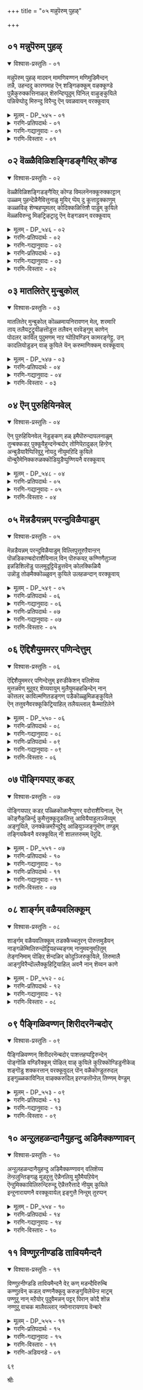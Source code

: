 +++
title = "०५ मन्नुपॆरुम् पुहऴ्"

+++


## ०१ मन्नुपॆरुम् पुहऴ्

<details open><summary>विश्वास-प्रस्तुतिः - ०१</summary>

मन्नुपॆरुम् पुहऴ् मादवन् मामणिवण्णन् मणिमुडिमैन्दन्  
तन्नै, उहन्ददु कारणमाह ऎन् शङ्गिऴक्कूम् वऴक्कूण्डे  
पुन्नैकुरुक्कत्तिनाऴल् शॆरुन्दिप्पूदुम् पिनिल् वाऴुङ्कुयिले  
पन्नियॆप्पोदु मिरुन्दु विरैन्दु ऎन् पवळवायन् वरक्कूवाय्
</details>

<details><summary>मूलम् - DP_५४५ - ०१</summary>

मन्नुपॆरुम् पुहऴ् मादवन् मामणिवण्णन् मणिमुडिमैन्दन्  
तन्नै, उहन्ददु कारणमाह ऎन् शङ्गिऴक्कूम् वऴक्कूण्डे  
पुन्नैकुरुक्कत्तिनाऴल् शॆरुन्दिप्पूदुम् पिनिल् वाऴुङ्कुयिले  
पन्नियॆप्पोदु मिरुन्दु विरैन्दु ऎन् पवळवायन् वरक्कूवाय्
</details>

<details><summary>गरणि-प्रतिपदार्थः - ०१</summary>

मन्नु=शाश्वतवागि, पॆरुम्=अमितवाद, पुहऴ्=कीर्तियुळ्ळ, मा=श्रीदेइय, दवन्=पतियाद, मा=असदृशवाद, मणिवण्णन्=इन्द्रनीलमणिय बण्णदवनाद, मणिमुडि=नवरत्न खचितकिरीटवुळ्ळवनाद, मैन्दन् तन्नै=बलशालियादवनन्नु, उहन्दु=आशॆपट्टुदर, कारणमाह=कारणवागि, ऎन्=नन्न, शङ्गु=कैबळॆगळु, इऴिक्कूम्=सडिलवागि, वऴक्कू=अलुगाडुत्ता सद्दुमाडुत्तवॆ, उण्डे=\(हीगागुवुदु\)ऎल्लियादरू उण्टे? पुन्नै=हॊन्नॆमर, कुरुहु=अन्दवाद हूबिडुव बळ्ळिगळु, अत्ति=अत्तिमर, नाऴल्=कॊङ्कुमर, शॆरुन्दि=शॆरुन्दि मर मुन्तादवुगळ, पॊदुम्बिनिल्=तोपिनल्लि, वाऴुम्=बाळुव \(जीविसुव\), कुयिले=कोगिलॆये, इरुन्दु=अल्लिये इद्दु, ऎन्=नन्न, पवळवायन्=हवळदन्तॆ चॆन्दुटियवनन्नु, विरैन्दु=बेग, वर=बरुवन्तॆ, ऎप्पोदुम्=यावागलू, पन्नि=गट्टियागि, कूवाय्=कूगुत्तिरु.
</details>

<details><summary>गरणि-गद्यानुवादः - ०१</summary>

शाश्वतवाद अमितकीर्तियुन्नुळ, श्रीदेविय पतियॆनिसिद, असदृशवाद इन्द्रनीलमणिय बण्णदवनाद, नवरत्नखचितवाद किरीटवन्नुळ्ळ बलशालियाद भगवन्तनन्नु आशॆपट्टद्दर कारणवागि ननन् कैबळॆगळु सडिलवागि अलुगाडुत्ता सद्दु माडुत्तवॆ. हीगागुवुदु ऎल्लियादरू उण्टे? हॊन्नॆमॊदलाद मरगळू हू बळ्ळिगळू, इरुव तोपिनल्लि वासिसुव कोगिलॆये, अल्लिये इद्दुकॊण्डु नन्न हवळदन्तॆ चॆन्दुटियवनन्नु बेगबरुवन्तॆ यावागलू गट्टियागि कूगुत्तिरु.\(१\)
</details>

<details><summary>गरणि-विस्तारः - ०१</summary>

भगवन्तने तनगॆ पतियागबेकॆम्ब उत्कटवाद आशॆयिन्द अवनन्नु परिशुद्धवाद प्रेमदिन्द प्रेमिसिद फलवाद विरहवेदनॆयन्नु गोदादेवि अतिसुन्दरवाद, मुग्धवाद रीतियल्लि हेळिकॊळ्ळुत्तिद्दाळॆ. ईवरॆगिन ऎल्ल तिरुमॊऴिगळिगू “नन्न प्रियतमनॊन्दिगॆ नन्नन्नु सेरिसु”ऎम्बुदु पल्लवि. अगलिरुव पतिपत्नियरन्नु 

५६

कूडिसुव कामदेवनन्नु मॊदलु प्रार्थिसिदळु. अनन्तर “कूडलु दैववे” ऎन्दु मॊरॆयिट्टळु. ई तिरुमॊऴियल्लि कोगिलॆयन्नु सम्बोधिसुत्तिद्दाळॆ.

फाल्गुन मासदल्लि बरुव “कामन हुण्णिवॆ” वसन्तागमनवन्नु सूचिसुत्तदॆ. वसन्त, मन्दमारुत, सुवासनॆय हूगळु, झेङ्करिसुव दुम्बिगळु, कोगिलॆ मुन्तादवु कामदेवन अनुयायिगळु. वसन्तनु कालिट्टकडॆ ऎल्लॆल्लियू हॊसरूप,, हॊस चटुवटिकॆ. चिगुरिरुव ऎलॆय मरॆयल्लि कुळितु कोगिलॆगळु इञ्चरदिन्द कूगुत्ता, चिक्कवरु दॊड्डवरु ऎन्नदॆ, ऎल्लर हृदयवन्नू प्रफुल्लगॊळिसुत्तदॆ.

प्रकृति भगवन्तन नॆलॆवीडु. गोदादेविय प्रेमसन्देशवन्नु मुट्टिसुवुदॆअक्कॆ प्रकृतिये तक्क सम्पर्कसाधन. अवळु इदन्नरितु तन्न ऎडरुतॊडरुगळन्नू, तन्न अन्तरङ्गद करॆयन्नू भगवन्तनिगॆ तलुपिसॆन्दु गोदादेवि कोगिलॆयन्नु करॆदु हेळुत्ताळॆ.

गोदादेवि हेळुत्ताळॆ- कोगिले, भगवन्तन गुणसौन्दर्यगळु निनगॆ गॊत्तिदॆये? भगवन्त अमित कीर्तिवन्त. शाश्वत. श्रियःपति. अत्याकर्षक. इन्द्रनीलमणिय बण्णदवनु. नवरत्न किरीटधारि. शक्तिवन्त. बलवन्त. गुणरूपपरिपूर्णनाद आ भगवन्तने नन्न कैहिडिदुबेकॆन्दु नानु उत्कटवागि आशॆपट्टिद्देनॆ. अदर फलवागि, नन्न कैबळॆगळु सडिलवागिवॆ\! अवु मुङ्गैयिन्द मॊळकैवरॆगू अलुगाडुत्ता सद्दु माडुत्तिवॆ\! भगवन्तनु नन्नन्नु वरिसुवुदक्कॆ बरबहुदाद समयदल्ले हीगागबहुदे? नन्न देहकृशवागि, कान्तिहीनवागि होदाग अवनु नन्नन्नु नोडि, निराकरिसिबिट्टरॆ हेगॆ? आग नन्न गतियेनु? अन्थ तॊन्दरॆगळु ऒदगुवुदक्कॆ मुञ्चितवागिये नीनु अवनन्नु गट्टियागि कूगि करॆ. नन्न प्रेमसन्देशवन्नु नानु अवनिगागि कादिरुवॆनॆम्बुदन्नु, अवनिगॆ तिळिसु. निन्न ध्वनि अवनिगॆ हितवागिरुवुदु. अवनिगॆ मुट्टुवुदु. नन्न चॆन्दुटिय दिव्यसुन्दरनु बेगबन्दु नन्न कैहिडियुवन्तॆ कूगि करॆ.
</details>

## ०२ वॆळ्ळैविळिशङ्गिडङ्गैयिऱ् कॊण्ड

<details open><summary>विश्वास-प्रस्तुतिः - ०२</summary>

वॆळ्ळैविळिशङ्गिडङ्गैयिऱ् कॊण्ड विमलनॆनक्कूरुक्काट्टान्  
उळ्ळम् पुहन्दॆन्नैनैवित्तुनाळु मुयिर् प्पॆय् दु कूत्ताट्टुक्काणुम्  
कळ्ळविऴ् शॆण्बहप्पूमलर् कोदिक्कळित्तिशै पाडुम् कुयिले  
मॆळ्ळविरुन्दु मिऴट्रिऴट्रादु ऎन् वेङ्गडवन् वरक्कूवाय्
</details>

<details><summary>मूलम् - DP_५४६ - ०२</summary>

वॆळ्ळैविळिशङ्गिडङ्गैयिऱ् कॊण्ड विमलनॆनक्कूरुक्काट्टान्  
उळ्ळम् पुहन्दॆन्नैनैवित्तुनाळु मुयिर् प्पॆय् दु कूत्ताट्टुक्काणुम्  
कळ्ळविऴ् शॆण्बहप्पूमलर् कोदिक्कळित्तिशै पाडुम् कुयिले  
मॆळ्ळविरुन्दु मिऴट्रिऴट्रादु ऎन् वेङ्गडवन् वरक्कूवाय्
</details>

<details><summary>गरणि-प्रतिपदार्थः - ०२</summary>

वॆळ्ळै=शुद्धबिळिय, विळि=अब्बरिसुव, शङ्गु=शङ्खवन्नु, इडम्=ऎडद, कैयिल्=कैयल्लि, कॊण्ड=हिडिदिरुव, विमलन्=विमलनु, ऎनक्कू=ननगॆ, उरु=तन्न रूपवन्नु, काट्टान्=तोरिसुवुदिल्ल, उळ्ळम्=नन्न अन्तरङ्गवन्नु, पुहुन्दु=प्रवेशिसि, ऎन्नै=नन्नन्नु, नैवित्तु=नलुगिसि, नाळुम्=दिनदिनवू, उयिर्=नन्न जीवनन्नु
</details>

<details><summary>गरणि-गद्यानुवादः - ०२</summary>

५७
</details>

<details><summary>गरणि-प्रतिपदार्थः - ०३</summary>

पॆय्दु=उरिसि, कूत्ताट्टु=नानु\(हिंसॆपट्टु\) कुणिदाडुवुदन्नु, काणुम्=नोडुतिरुत्तानॆ, कळ्=जेनन्नु, अविऴ्=सुरिसुव, शॆण् बहम्=चम्पक, पू=हूविन, मलर्=मकरन्दवन्नु, कोदि=चॆदरि \(अनुभविसि\), कळित्तु=मत्तिनिन्द, इशै=गानवन्नु, पाडुम्=हाडुत्तिरुव, कुयिले=कोगिलॆये, इरुन्दु=\(निन्न स्थळदल्लि\) इद्दुकॊण्डु, मॆळ्ळ= मृदुवागि, मिऴट्रि=मुद्दुमुद्दाद मातुगळन्नाडि, मिऴट्रादु=विलासचेष्टॆगळन्नु माडदॆ, ऎन्=नन्न, वेङ्गडवन्=वॆङ्कटपतियन्नु, वर=बरुवन्तॆ, कूवाय्=कूगुत्तिरु
</details>

<details><summary>गरणि-गद्यानुवादः - ०३</summary>

अब्बरिसुव शुद्धबिळिय शङ्खवन्नु ऎडद कैयल्लि हिडिदिरुव विमलनाद पुरुषोत्तमनु तन्न रूपवन्नु ननगॆ तोरिसनु. नन्न अन्तरङ्गवन्नु प्रवेशिसि, नन्नन्नु नलुगिसि, दिनदिनवू नन्न जीववन्नु उरिसि, नानु हिंसॆयिन्द कुणिदाडुवुदन्नु नोडुत्तिद्दानॆ. जेनन्नु सुरिसुव सम्पिगॆ हूविन मकरन्दवन्नु कॆदकि अनुभविसि, मत्तिनिन्द गानवन्नु हाडुत्तिरुव कोगिलॆये, निन्न स्थळदल्लिये इद्दुकॊण्डु, मृदुवागि मुद्दुमुद्दाद मातुगळन्नाडि, विलास चेष्टॆगळन्नु माददॆ, नन्न वॆङ्कटपतियन्नु बरुवन्तॆ कूगुत्तिरु.\(२\)
</details>

<details><summary>गरणि-विस्तारः - ०२</summary>

भगवन्तनु सकलाभरणभूषितनागि सर्वाङ्गसुन्दरनागि तन्नल्लिगॆ बन्दु तन्न कैहिडिदु तन्नन्नु करॆदॊय्यबेकॆन्दु गोदादेविय उत्कटेच्छॆ. मदुवॆयागुव हॆण्णुमक्कळन्नु गण्डु ऒप्पिमदुवॆमाडिकॊण्डु होगुवुदिल्लवे हागॆये साङ्गवागि मदुवॆय शास्त्रवन्नु मुगिसिकॊण्डु तन्नन्नू तन्न नॆच्चिन पतियाद भगवन्तनु करॆदॊय्यबेकॆम्बुदु अवळिगॆ आशॆ. अवळॆन्दुकॊण्ड हागॆ यावुदू नडॆयलिल्ल. अवळ कण्णॆदुरिगॆ भगवन्तनु प्रत्यक्षनागलिल्ल. अदक्कॆ बदलागि, अवळ मनदल्लि अवने तुम्बिकॊण्डिद्द. अवन चिन्तनॆयल्लिये अवळु कॊरगि मरुगि बसवळिदळु. कृपासिन्धुवाद भगवन्तनु अवळ विरहसङ्कटवन्नु नोडिकॊण्डु सुम्मनिरबहुदे? स्वच्छन्दवागि जीविसुत्ता आनन्ददिन्द हाडुत्ता इरुव कोगिलॆ अवळ मनस्सिगॆ बन्तु. अदन्नु कुरितु हेळुत्ताळॆ- कोगिलॆ, स्वेच्छॆय जीवन नडसुत्ता हाडुत्ता इरुव नीनु, निन्न मृदुमधुरवाद गानदिन्द भगवन्तनन्नु ऒलिसिकॊण्डु, नन्नल्लिगॆ अवनु बरुवन्तॆ कूगि कूगि हेळु.

५८
</details>

## ०३ मातलितेर् मुन्बुकोल्

<details open><summary>विश्वास-प्रस्तुतिः - ०३</summary>

मातलितेर् मुन्बुकोल् कॊळ्ळमायनिरावणन् मेल्, शरमारि  
ताय् तलैयट्रट्रुवीऴत्तॊडुत्त तलैवन् वरवॆङ्गुम् काणेन्  
पोदलर् काविल् पुदुमणम् नाऱ प्पॊऱिवण्डिन् कामरङ्गेट्टु, उन्  
कादलियोडुडन् वाऴ् कुयिले यॆन् करुमाणिक्कम् वरक्कूवाय्
</details>

<details><summary>मूलम् - DP_५४७ - ०३</summary>

मातलितेर् मुन्बुकोल् कॊळ्ळमायनिरावणन् मेल्, शरमारि  
ताय् तलैयट्रट्रुवीऴत्तॊडुत्त तलैवन् वरवॆङ्गुम् काणेन्  
पोदलर् काविल् पुदुमणम् नाऱ प्पॊऱिवण्डिन् कामरङ्गेट्टु, उन्  
कादलियोडुडन् वाऴ् कुयिले यॆन् करुमाणिक्कम् वरक्कूवाय्
</details>

<details><summary>गरणि-प्रतिपदार्थः - ०४</summary>

मातलि=मातलियु, तेर्=तेरिन\(रथद\), मुन्बु=मुम्भागदल्लि, कोल् कॊळ्ळ=\(छाटीयन्नु हिडिदु\) सारथ्यवन्नु माडलु, मायन्=मायावियाद, इरावणन् मेल्=रावणासुरन मेलॆ, शरमारि=बाणगळ मळॆयन्नु सुरिसि, ताय् तलै=\(अवन\)प्रधानवाद तलॆगळन्नु, अट्रु अट्रु=कत्तरिसि कत्तरिसि\(इल्लदन्तॆ\), वीऴ=बीळुवन्तॆ, तॊडुत्त=प्रयोगिसिद, तलैवन्=स्वामिय, वर=बरवन्नु, ऎङ्गुम्=ऎल्लियू, काणेन्=काणॆनल्ला\!, पोदु=हॊत्तुहॊत्तिगॆ सरियागि, अलर्=अरळुव हूगळ, काविल्=तोपिनल्लि, पुदु=हॊसदाद, मणम्=सुगन्धवु, नाऱ=हरडिरलु, पॊऱि=सुन्दरवाद, वण्डिन्=बण्डुगळ\(दुम्बिगळ\), कामरम्=झेङ्कारवन्नु, केट्टु=केळुत्ता, उन्=निन्न, कादलियोडु=प्रियळॊडनॆ, उडन्=कूडि, वाऴ्=जीविसुव, कुयिले=कोगिलॆये, ऎन्=नन्न, करुमाणिक्कम्=माणिक्यदन्थ देहदवनन्नु, वर=बरुवन्तॆ, कूवाय्=कूगुत्तिरु\(कूगुवॆया?\)
</details>

<details><summary>गरणि-गद्यानुवादः - ०४</summary>

मातलियु सारथ्यवन्नु नडसुत्तिरलु, मायावियाद रावणन मेलॆ बाणगळ मळॆयन्नु सुरिसि अवन प्रधानवाद तलॆगळन्नु कत्तरिसिकत्तरिसि बीळुवन्तॆ बाणप्रयोग माडिद स्वामियन्नु ऎल्लियू काणॆनल्ला\! कालकालक्कॆ अरळुव हूगळ तोपिनल्लि सुवासनॆयु हॊसदागि हरडुत्तिरलु, सुन्दरवाद बण्डु\(दुम्बि\)गळ झेङ्कारवन्नु केळुत्ता, निन्न प्रियळॊडनॆ कूडि जीविसुव कोगिलॆये, नन्न माणिक्यदन्थ देहकान्तियवनन्नु \(नन्न बळिगॆ\) बरुवन्तॆ कूगुवॆया?\(३\)
</details>

<details><summary>गरणि-विस्तारः - ०३</summary>

ई पाशुरदल्लि भगवन्तन रामावतारद अद्भुत साहसवन्नु गोदादेवि स्मरिसिकॊळ्ळुत्ताळॆ. रामनू रावणनू युद्धभूमियल्लि ऎदुरुबदरागि निन्तिद्दारॆ. युद्धक्कॆ तॊडगिद्दारॆ. अवरिब्बर नडुवॆ असमानतॆ कण्डुबरुवुदरिन्द देवेन्द्रनु तन्न रथवन्नू सारथियाद मातलियन्नू रामनिगागि कळुहिसिकॊडुत्तानॆ. रथारूढनागि श्रीरामनु तन्न कोदण्डदिन्द रावणन मेलॆ बाणगळ मळॆयन्ने सुरिसुत्तानॆ. इदर फलवगि रावणन तलॆगळु ऒन्दागुतलॊन्दरन्तॆ उरुळि बीळुत्तवॆ. रावण मायावि. तन्न ऒन्दु तलॆ कत्तरिसि नॆलक्कॆ उरुळितॆन्दरॆ, अदर जागदल्लि मत्तॊंउद् तलॆ हुट्टिकॊळ्ळुत्तदॆ. श्रीरामनु धृतिगॆडदन्तॆ युद्धमाडुत्ता अवन \(रावणन\)प्रधानवाद तलॆगळन्नॆल्ला- ऎन्दरॆ अवन हुट्टिनॊन्दिगॆ बन्द हत्तु तलॆगळन्नू-कडिदु हाकि, तन्न अप्रतिम साहसवन्नु तोर्पडिसुत्तानॆ. ई विषय गोदादेविगॆ अच्चुमॆच्चु.

समर्थनाद स्वामि बन्दु, तन्नन्नु वरिसि, तन्न कैहिडियलिल्लवल्ला ऎन्दु गोदादेविय कॊरगु. अवळु विरहि. अवळॊडनॆ अवळ प्रियनिल्ल. अवळु

५९

सॊबगिनिन्द मॆरॆयुव प्रकृतिय नडुवॆये अवळु इद्दरू सह यावुदू अवळ मनस्सिगॆ हितविल्ल. आदरॆ, कालकालक्कॆ अरळि नसुगम्पन्नु चॆल्लुव हूगळिन्द तुम्बिरुव तोपिनल्लि, दुम्बिगळ मृदुमधुर निस्वनद नडुवॆ, तन्न प्रेयसियॊडनॆ बॆरॆतु मैमरॆतु सुखजीवन नडसुव कोगिलॆयन्नु कण्डु अवळ कॊरगु हॆच्चुत्तदॆ. आ कोगिलॆयन्ने कूगि हेळुत्ताळॆ- दिव्यदेहकान्तियुळ्ळ तन्न स्वामियन्नु तन्न बळिगॆ बेग बरुवन्तॆ कूगि करॆयुवॆया ऎन्दु.
</details>

## ०४ ऎन् पुरुहियिनवेल्

<details open><summary>विश्वास-प्रस्तुतिः - ०४</summary>

ऎन् पुरुहियिनवेल् नॆडुङ्कण् हळ् इमैपॊरुन्दापलनाळुम्  
तुन्बक्कडऱ् पुक्कूवैहुन्दनॆन्बदोर् तोणिपॆऱादुऴल् हिन्ऱेन्  
अन्बुडैयारैप्पिरिवुऱु नोयदु नीयुमऱिदि कुयिले  
वॊन्बुरैमेनिक्करुळक्कॊडियुडैप्पुण्णियनै वरक्कूवाय्
</details>

<details><summary>मूलम् - DP_५४८ - ०४</summary>

ऎन् पुरुहियिनवेल् नॆडुङ्कण् हळ् इमैपॊरुन्दापलनाळुम्  
तुन्बक्कडऱ् पुक्कूवैहुन्दनॆन्बदोर् तोणिपॆऱादुऴल् हिन्ऱेन्  
अन्बुडैयारैप्पिरिवुऱु नोयदु नीयुमऱिदि कुयिले  
वॊन्बुरैमेनिक्करुळक्कॊडियुडैप्पुण्णियनै वरक्कूवाय्
</details>

<details><summary>गरणि-प्रतिपदार्थः - ०५</summary>

ऎन्बु=ऎलुबुगळु, उरुहि=करगि, इनम्=उत्तमवाद, वेल्=वेलायुधदन्तॆ, नॆडु=विशालवाद, कण् हळ्=कण्णुगळु, इमै=मुच्चि तॆरॆयुवुदक्कॆ, पॊरुन्दा=हॊन्दिकॊळ्ळुवुदिल्ल, पल=अनेक, नाळुम्=दिनगळिन्द, तुन्बम्=दुःखवॆम्ब, कडल्=कडलन्नु, पुक्कु=प्रवेशिसि, वैहुन्दन्=वैकुण्ठवन्नु, ऎन्बदु=ऎम्ब, ओर्=ऒन्दु, तोणि=दोणियन्नु, पॆऱादु=पडॆयदॆ, उऴल् हिन्ऱेन्=तॊळलाडुत्तिद्देनॆ, अन्बु=प्रीति, उडैयारै=उळ्ळवरन्नु, पिरिवु=अगलुविकॆय, उऱु=बहळ हॆच्चिन, नोय्=यातनॆ, अदु=अदु, नीयुम्=नीनू सह, अऱिदि=तिळिदुको, कुयिले=कोगिलॆये, पॊन्=चिनक्कॆ, पुरै=समनाद, मेनि=देहकान्तिय, करुळन्=गरुडन, कॊडि=ध्वजवन्नु, उडै=उळ्ळ, पुण्णियनै=धर्मस्वरूपनन्नु, वर=\(नन्न बळिगॆ\) बरुवन्तॆ, कूवाय्=कूगुवॆया?
</details>

<details><summary>गरणि-गद्यानुवादः - ०५</summary>

नन्न ऎलुबुगळॆल्ल करगिहोगिवॆ. सुन्दरवाद विशालवागि हॊळॆयुव नन्न कण्णुगळन्नु मुच्चि तॆरॆयुवुदक्कॆ आगुवुदिल्ल. बहळ दिनगळिन्दलू दुःखवॆम्ब महासागरवन्नु प्रवेशिसि “वैकुण्ठ” ऎम्ब ऒन्दु दोणियन्नु पडॆयलारदॆ तॊळलुत्तिद्देनॆ. प्रीतियुळ्ळवरिन्द अगलिकॆय बहळ हॆच्चिन यातनॆ अदु. कोगिलॆये नीनू सह अदन्नु अरितु को. चिन्नक्कॆ
</details>

<details><summary>गरणि-विस्तारः - ०४</summary>

६०

समनाद देहकान्तियुळ्ळ गरुडन ध्वजवन्नुळ्ळ धर्मस्वरूपवन्नु नन्न बळिगॆ बरुवन्तॆ कूगुवॆया?\(४\)

शुद्धवाद प्रेमिगळ अगलिकॆय परिणामवेनॆम्बुदन्नु इल्लि सहजवाद मत्तु सरळवाद मातुगळिन्द इल्लि विवरिसलागिदॆ. “ऎलुबुगळु करगुवुदु”ऎन्दरॆ, देह बडवागुवुदु. मनोव्यथॆयिन्द देहशक्ति कुम्दुत्तदॆ. कण्णुगळल्लि हॊळपू, रॆप्पॆगळु आडुवुदू, कण्णालिगळु चलिसुवू कण्णिगॆ अन्दवन्नू अर्थवन्नू तरुत्तवॆ. अवुगळिल्लदॆ होदरॆ कान्तिहीनवाद निश्शक्तवाद कण्णुगळन्नु सूचिसुत्तदॆ.

महासागरवन्नु दाटबेकादरॆ साधनविरलेबेकु. अदिल्लदॆ होदरॆ कॊनॆ मॊदलिल्लद तॊळलाटवे फल. गोदादेविगॆ भगवन्तनिन्द दूरवागिरुवुदु ऎम्बुदु महादुःखसागर. अदन्नु अवळु दाटलेबेकु. अदक्कॆ अवळु कोरिद्दु “वैकुण्ठ” ऎम्ब दोणियन्नु श्रीवैकुण्ठनाथने अवळ आ दोणि. अवळ बयकॆ ईडेरदॆ होदद्दरिन्द अवळु कडुनॊन्दु तन्न विरहयातनॆयन्नु स्वच्छन्द जीवियाद कोगिलॆगॆ हेळिकॊण्डळू- कोगिले, विरह यातनॆय अनुभव निनगॆ आगिदॆये? इल्लवादरॆ, नन्न अनुभवदिन्द कलितुको. नन्न स्वामि चिन्नदन्थ देहकान्तियुळ्ळवनु. अवनु गरुडध्वजनु. धर्मवे रूपवॆत्तवनु. अवनन्नु नन्न बळिगॆ बेगबरुवन्तॆ कूगि करॆयुवॆया?
</details>

## ०५ मॆन्नडैयन्नम् परन्दुविळैयाडुम्

<details open><summary>विश्वास-प्रस्तुतिः - ०५</summary>

मॆन्नडैयन्नम् परन्दुविळैयाडुम् विल्लिपुत्तूरुऱैवान्ऱन्  
पॊन्नडिकाण्बदोराशैयिनाल् विन् पॊरुकयऱ् कण्णिणैतुञ्जा  
इन्नडिशिलॊडु पालमुदूट्टियॆडुत्तवॆन् कोलक्किळियै  
उन्नॊडु तोऴमैक्कॊळ्ळुवन् कुयिले उलहळन्दान् वरक्कूवाय्
</details>

<details><summary>मूलम् - DP_५४९ - ०५</summary>

मॆन्नडैयन्नम् परन्दुविळैयाडुम् विल्लिपुत्तूरुऱैवान्ऱन्  
पॊन्नडिकाण्बदोराशैयिनाल् विन् पॊरुकयऱ् कण्णिणैतुञ्जा  
इन्नडिशिलॊडु पालमुदूट्टियॆडुत्तवॆन् कोलक्किळियै  
उन्नॊडु तोऴमैक्कॊळ्ळुवन् कुयिले उलहळन्दान् वरक्कूवाय्
</details>

<details><summary>गरणि-प्रतिपदार्थः - ०६</summary>

मॆल्=मन्दगतिय, नडै=नडगॆयुळ्ळ, अन्नम्=हंसगळु, परन्दु=हरडि, विळैयाडुम्=आटवाडुव, विल्लिपुत्तूर्=श्रीविल्लिपुत्तूरिनल्लि, उऱैवान् तन्=नॆलसिरुववन, पॊन्=चिन्नद, अडि=पादगळन्नु, काण्बदु=नोडुवुदु, ऎम्ब, ओर्=ऒन्दु, आशैयिनाल्=आशॆयिन्द, ऎन्=नन्न, पॊरु=जगळवाडुव, कयल्=मीनिनन्थ, कण्=कण्णुगळ, इणै=जोडियु, तुञ्जा=निद्रिसुवुदिल्ल \(मुच्चिकॊळ्ळुवुदिल्ल\) इन्=इनिदाद, अडिशिलोडु=हुग्गियॊडनॆ, पाल्=हालिन, अमुदु=अमॄतवन्नु, ऊट्टि=उणिसि, ऎडुत्त=ऎत्ति आडिसिद, ऎन्=नन्न, कोलम्=सुन्दरवाद
</details>

<details><summary>गरणि-गद्यानुवादः - ०६</summary>

६१
</details>

<details><summary>गरणि-प्रतिपदार्थः - ०७</summary>

किळियै=गिणियन्नु, कुयिले=कोगिलॆये, उन्नॊडु=निन्नॊन्दिगॆ, तोऴमै=गॆळॆतनवन्नु, कॊळ्ळुवन्=उण्टुमाडुत्तेनॆ, उलहु=लोकगळन्नु, अळन्दान्=अळॆदवनन्नु, वर=बरुवन्तॆ, कूवाय्=कूगुवॆया?
</details>

<details><summary>गरणि-गद्यानुवादः - ०७</summary>

मन्दनडॆयन्नुळ्ळ हंसगळु हरडिकॊण्डु आटवाडुव श्रीविल्लिपुत्तूरिनल्लि नॆलसिरुववन चिन्नदपादगळन्नु नोडबेकॆम्ब हिरियाशॆयिन्द नन्न ऎरडु कण्णुगळु परस्पर जगळवाडुव मीनुगळ हागॆ मुच्चि निद्रिसुवुदिल्ल. सिहियाद पायसवन्नू हालन्नू उणिसि ऎत्ति आडिसिद नन्न सुन्दरवाद गिळियन्नु, कोगिलॆये, निन्नॊन्दिगॆ गॆळॆतनवन्नु उण्टुमाडिकॊडुत्तेनॆ. लोकगळन्नु अळॆदवनन्नु नन्न बळिगॆ बरुवन्तॆ कूगुवॆया?\(५\)
</details>

<details><summary>गरणि-विस्तारः - ०५</summary>

सन्तोषवन्नु उक्कि हरिसुव श्रीविल्लिपुत्तूरिनल्लि भगवन्तनु वटपत्रशायियागि नॆलसिद्दानॆ. स्वामिय नित्यकैङ्कर्य माडुत्ता, तुलसिय मत्तु हूविन हारगळन्नु स्वामिगॆ दिनदिनवू समर्पिसुत्ता जीवन सागिसुत्तिद्दवरु श्रीविष्णुचित्तरु. अवर मुद्दिन साकुमगळागि, गोदादेवि, भगवन्तनिगॆ अर्पिसबेकाद मालॆयन्नु तानु मॊदलु मुडिदु, “शूडिकॊडुत्त नाच्चियार्”ऎन्निसिकॊण्डळल्लवे? भगवन्तनिगॆ तानु अनुरूपळाद वधुवॆन्दू तन्नन्नु अवनु वरिसि मदुवॆयागलु बरुत्तानॆन्दू महदाशॆयिन्द अवळु तवकपडुत्तिद्दळु. अदर परिणामवागि, अवळ कण्णिगॆ निद्दॆ हत्तुत्तिरलिल्ल. ऒन्दुकण्णु मुच्चलु यत्निसिदरॆ, इन्नॊन्दु कण्णु अदक्कॆ अवकाशकॊडुत्तिरलिल्ल. हीगॆ, ऎरडु कण्णुगळू “जगळवाडुव ऎरडु मीनुगळ हागॆ”इवॆ ऎन्नुत्ताळॆ. अवळ बळिगॆ लोकगळन्नु अळॆद त्रिविक्रमनु बेग बरबेकु. अवनन्नु इनिदागि कूघि करॆयुवुदु कोगिलॆय कॆलस. कोगिलॆ हागॆ माडिद्दक्कॆ प्रत्युपकारवागि, तन्न मुद्दिन गिणियन्नु जॊतॆमाडिकॊडुत्तेनॆ”ऎन्नुत्ताळॆ, गोदादेवि.
</details>

## ०६ ऎद्दिशैयुममरर् पणिन्देत्तुम्

<details open><summary>विश्वास-प्रस्तुतिः - ०६</summary>

ऎद्दिशैयुममरर् पणिन्देत्तुम् इरुडीकेशन् वलिशॆय्य  
मुत्तन्नवॆण् मुऱुवऱ् शॆय्यवायुम् मुलैयुमऴहऴिन्देन् नान्  
कॊत्तलर् काविल्मणितडङ्गण् पडैकॊळ्ळुमिळङ्कुयिले  
ऎन् तत्तुवनैवरक्कूकिट्रियाहिल् तलैयल्लाल् कैम्माऱिलेने
</details>

<details><summary>मूलम् - DP_५५० - ०६</summary>

ऎद्दिशैयुममरर् पणिन्देत्तुम् इरुडीकेशन् वलिशॆय्य  
मुत्तन्नवॆण् मुऱुवऱ् शॆय्यवायुम् मुलैयुमऴहऴिन्देन् नान्  
कॊत्तलर् काविल्मणितडङ्गण् पडैकॊळ्ळुमिळङ्कुयिले  
ऎन् तत्तुवनैवरक्कूकिट्रियाहिल् तलैयल्लाल् कैम्माऱिलेने
</details>

<details><summary>गरणि-प्रतिपदार्थः - ०८</summary>

ऎद्दिशैयुम्=ऎल्ला दिक्कुगळिन्दलू, अमरर्=अमररु, पणिन्दु=साष्टाङ्गवॆरगि, एत्तुम्=स्तुतिसुव, इरुडीकेशन्= हृषीकेशनु, वलि=समार्थ्यद कार्यवन्नु, शॆय्य=माडलु, नान्=नानु, मुत्तु अन्न=मुत्तिनन्थ, वॆण् मुऱुवल्=बिळिय\(हॊळॆयुव\) मन्दहासवन्नु, शॆय्य=कॆम्पाद, वायुम्=तुटियन्नू, मुलैयुम्=मॊलॆगळन्नू
</details>

<details><summary>गरणि-गद्यानुवादः - ०८</summary>

६२
</details>

<details><summary>गरणि-प्रतिपदार्थः - ०९</summary>

अऴहु अऴिन्देन्=अवुगळ अन्दवन्नू कळॆदुकॊण्डिद्देनॆ, कॊत्तु=गॊञ्चलु गॊञ्चलागि, अलर्=हूगळिरुव, काविल्=तोपिनल्लि, मणि=सुन्दरवाद, तडम्=स्थळदल्लि, कण् पडैकॊळ्ळुम्=निद्दॆमाडुव, इळम् कुयिले=ऎळॆय कोगिलॆये, ऎन्=नन्न, तत्तुवनै=सत्यस्वरूपनाद परमात्मनन्नु, वर=बरुवन्तॆ, कूहिट्रि=कूगिदॆ, आहिल्=आदरॆ, तलै=तलॆयन्नु, अल्लाल्=अल्लदॆ, कैम्माऱु=कैगळन्नु बदलायिसुवुदु, इल्लेने=इल्लदवळागुत्तेनॆ.
</details>

<details><summary>गरणि-गद्यानुवादः - ०९</summary>

याव दिक्किनल्लि नोडिदरू अमररु साष्टाङ्गवॆरगि स्तुतिसुव हृषीकॆशनु साहसवन्नु माडलु, नानु मुत्तिनन्तॆ हॊळॆयुव मन्दहासद चॆन्दुटियन्नु मॊलॆगळ अन्दवन्नु \(तोरिसलारदॆ\) कळॆदुकॊण्डिद्देनॆ. गॊञ्चलु हूगळिरुव तोपिनल्लि सुन्दरवाद स्थळदल्लि सुखनिद्दॆ माडुव ऎळॆय कोगिलॆये, नन्न सत्यस्वरूपनन्नु बरुवन्तॆ कूगिदॆयादरॆ, नन्न तलॆयन्नल्लदॆ कैगळन्नु बदलायिसुवुदिल्ल.
</details>

<details><summary>गरणि-विस्तारः - ०६</summary>

गोदादेवि हेळुत्ताळॆ- ऎळॆय कोगिलॆ, भगवन्तनु बरदॆ इरुवुदरिन्द नन्न देह कळॆगुन्दिदॆ. नन्न प्रेमसूचकवाद मन्दहासवन्नू, चॆन्दुटिगळन्नू तोरिसि सन्तोषपडिसदष्टु विकारवागिद्देनॆ. भगवन्तनन्नु नाने स्वतः आकर्षिसुव शक्तियन्नु कळॆदुकॊण्डिद्देनॆ. नीनेनादरू आ सत्यस्वरूपियन्नु नन्न बळिगॆ बरुवन्तॆ कूगि करॆयुवुदादरॆ, नानु निनगॆ चिरऋणियागिरुत्तेनॆ. दयविट्टु ई कॆलस माडुवॆया?

“तलैयल्लाल् कैम्माऱिलेने”-निनगॆ नानु कैमुगिदु बेडुत्तिद्देनॆ. अवुगळनु बदलायिसुवुदिल्ल. तलॆयन्नु मात्र अदर स्थळदिन्द चलिसुत्तेनॆ. निनगॆ नन्न तलॆयन्नु तग्गिसि नमस्करिसुत्तेनॆ. चिरकाल\(नानु बदुकिरुवष्टु काल\)निनगॆ तलॆबग्गिसि कैमुगिदु नन्न कॄतज्ञतॆयन्नु व्यक्तपडिसुत्तेनॆ. इष्टे नानु निन्न उपकारक्कॆ नानु नीडुव प्रत्युपकार.
</details>

## ०७ पॊङ्गियपाऱ् कडऱ्

<details open><summary>विश्वास-प्रस्तुतिः - ०७</summary>

पॊङ्गियपाऱ् कडऱ् पळ्ळिकॊळानैप्पुणर् वदोराशैयिनाल्, ऎन्  
कॊङ्गैकुळिर्न्दु कुमैत्तुक्कूदुकलित्तु आवियैयाहुलञ्जॆय्युम्  
अङ्गुयिले, उनक्कॆन्नमऱैन्दुऱैवु आऴियुञ्जङ्गुमॊण् तण्डुम्  
तङ्गियकैवनै वरक्कूविल् नी शालत्तरुमम् पॆऱुदि.
</details>

<details><summary>मूलम् - DP_५५१ - ०७</summary>

पॊङ्गियपाऱ् कडऱ् पळ्ळिकॊळानैप्पुणर् वदोराशैयिनाल्, ऎन्  
कॊङ्गैकुळिर्न्दु कुमैत्तुक्कूदुकलित्तु आवियैयाहुलञ्जॆय्युम्  
अङ्गुयिले, उनक्कॆन्नमऱैन्दुऱैवु आऴियुञ्जङ्गुमॊण् तण्डुम्  
तङ्गियकैवनै वरक्कूविल् नी शालत्तरुमम् पॆऱुदि.
</details>

<details><summary>गरणि-प्रतिपदार्थः - १०</summary>

पॊङ्गिय=\(अलॆगळिन्द\) उक्किद, पाल् कडल्=हाल्गडिनल्लि, पळ्ळिकॊळ्वानै=पवडिसुववन्नु, पुणर् वदु=बॆरॆयुवुदॆम्ब
</details>

<details><summary>गरणि-गद्यानुवादः - १०</summary>

६३
</details>

<details><summary>गरणि-प्रतिपदार्थः - ११</summary>

ओर्=ऒन्दु, आशैयिनाल्=आशॆयिन्द, ऎन्=नन्न, कॊङ्गै=मॊलॆगळु, किळर्न्दु=उब्बिकॊण्डु, कुतुक्कलित्तु=कुतूहलदिन्द, आवियै=नन्न जीववन्नु, कुमैत्तु=हिंसिसि, आकुलम्=दुःखवन्नु, शॆय्युम्=उण्टुमाडुत्तदॆ, अम्=अन्दवाद, कुयिले=कोगिलॆये, मऱैन्दु=कण्मरॆयागि, उऱैवु=वासिसुवुदु, उनक्कू=निनगॆ, ऎन्न=एनु उपयोग? ऒण्=अद्वितीयवाद, आऴियुम्=चक्रायुधवन्नु, शङ्गुम्=शङ्खवन्नू, तण्डुम्=गदॆयन्नू, तङ्गिय=भद्रवागि हिडिदिरुव, कैयवनै=कैगळवनन्नु, वर=बरुवन्तॆ, नी=नीनु, कूइल्=कूगुवुदादरॆ, शाल=तुम्ब, दरुमम्=धर्मवन्नु, पॆरुदि=पडॆयुत्तीयॆ.
</details>

<details><summary>गरणि-गद्यानुवादः - ११</summary>

अलॆगळिम्द उक्किद हाल्गडिनल्लि पवडिसुववनन्नु बॆरॆयुवुदॆम्ब ऒन्दु आशॆयिन्द नन्न मॊलॆगळु उब्बि, कुतूहलदिन्द नन्न जीववन्नु हिंसिसि, दुःखवन्नुण्टुमाडुत्तदॆ. अन्दवाद कोगिलॆये, ननगॆ कण्मरॆयागि वासिसुवुदु निनगॆ एनु उपयोग? अद्वितीयवाद चक्रायुधवन्नू, शङ्खवन्नू, गदॆयन्नू दृढवागि हिडिदिरुव कैगळवनन्नु बरुवन्तॆ नीनु कूगुवुदादरॆ, तुम्ब धर्म\(पुण्य\)वन्नु पडॆयुत्तीयॆ.\(७\)
</details>

<details><summary>गरणि-विस्तारः - ०७</summary>

हाल्गडलन्नु अतिप्रशान्तवादद्दु ऎन्दु विवरिसुवुदु सामान्य. आदरॆ, इल्लिन हाल्गडलु अलॆगळिन्द हॊय्दाडुत्तिदॆ. बहुशः हॊय्दाट तुम्बिरुव गोदादेविय अन्तरङ्गवे ई हाल्गडलिरबहुदे? अथवा, विशिष्टरीतियल्लि अदु अलॆगळिन्द कदडि होगिदॆयो?

हाल्गडिनल्लि पवडिसुववनु ब्रह्माण्डवन्नु नुङ्गिबिट्टु, निश्चिन्तनागि योगनिद्दॆयल्लिरुववनु. अवनॊडनॆ सेरिकॊळ्ळबेकॆम्ब गोदादेविय हिरियाशॆय फलवॆल्ला हिंसॆ, दुःखगळे ऎन्दु हेळिकॊळ्ळुत्ताळॆ.

दट्टवाद हसुरॆलॆगळ मरॆयल्लि अवितुकॊण्डु सामान्यवागि तन्न गानवन्नु हाडुवुदु कोगिलॆ. गोदादेविगॆ इदु विचित्रवॆनिसिरबेकु. अवळिन्द कण्मरॆयागि कोगिलॆ एतक्कॆ वासमाडबेकु? अदरिन्द अदक्कॆ बरुव फलवेनु? अदक्कॆ बदलागि, शङ्ख, चक्र,गदाधारियाद पुरुषोत्तमनन्नु अवळ बळिगॆ बरुवन्तॆ कूगिकरॆदरॆ, विरहदिन्द तॊळलुत्तिरुव अवळिगॆ उपकार माडि पुण्यकट्टिकॊळ्ळबहुदल्ल\!

६४
</details>

## ०८ शार्ङ्गम् वळैयवलिक्कूम्

<details open><summary>विश्वास-प्रस्तुतिः - ०८</summary>

शार्ङ्गम् वळैयवलिक्कूम् तडक्कैच्चतुरन् पॊरुत्तमुडैयन्  
नाङ्गळॆम्मिलिरुन्दॊट्टियहच्चङ्गम् नानुमवनुमऱितुम्  
तेङ्गनिमाम् पॊऴिऱ् शॆन्दळिर् कोदुञ्जिरुकुयिले, तिरुमालै  
आङ्गुविरैन्दॊल्लैक्कूहिट्रियाहिल् अवनै नान् शॆय्वन काणे
</details>

<details><summary>मूलम् - DP_५५२ - ०८</summary>

शार्ङ्गम् वळैयवलिक्कूम् तडक्कैच्चतुरन् पॊरुत्तमुडैयन्  
नाङ्गळॆम्मिलिरुन्दॊट्टियहच्चङ्गम् नानुमवनुमऱितुम्  
तेङ्गनिमाम् पॊऴिऱ् शॆन्दळिर् कोदुञ्जिरुकुयिले, तिरुमालै  
आङ्गुविरैन्दॊल्लैक्कूहिट्रियाहिल् अवनै नान् शॆय्वन काणे
</details>

<details><summary>गरणि-प्रतिपदार्थः - १२</summary>

शार्ङ्गम्=शार्ङ्ग धनुस्सन्नु, वळैय=बग्गिसलु, वलिक्कूम्=सामर्थ्यवुळ्ळ, तड=दॊड्ड, कै=कैगळुळ्ळ, चतुरन्=चतुरनु, पॊरुत्तम्=ताळ्मॆयन्नु\(हॊन्दिकॆयन्नु\)उडैयन्=उळ्ळवनु, नाङ्गळ्=नाविब्बरू, इरुन्दु=जॊतॆगूडि, ऎम्मिल्=नम्मिब्बरल्लिये, ऒट्टिय=रहस्यद, कच्चङ्गम्=सङ्केतगळन्नु, नानुम्=नानू, अवनुम्=अवनू, अऱितुम्=अरितुकॊळुत्तेवॆ, तेन्=सिहियाद रसदिन्द तुम्बिद, कनि=हण्णुगळिरुव, मा=माविन, पॊऴिल्=तोपिनल्लि, शॆम्=कॆम्बण्णद, तळिर्=तळिरन्नु\(चिगुरॆलॆगळन्नु\) कोदुम्=चॆदरि हाकुव, शिऱु=चिक्क, कुयिले=कोगिलॆये, तिरुमालै=श्रियःपतियन्नु, अङ्गु=आ दूरद स्थळदिन्द, ऒल्लै=बहळ, विरैन्दु=बेग, कूहिट्रि=कूगुवॆ, आहिल्=आदरॆ, अवनै=अवनिगॆ, नानु=नानु, शॆय्वन=माडुवुदन्नु\(सेवॆयन्नु\) काणे=नोडुत्तिरुवॆयन्तॆ
</details>

<details><summary>गरणि-गद्यानुवादः - १२</summary>

शार्ङ्ग धनुस्सन्नु बग्गिसलु सामर्थ्यवुळ्ळ दॊड्ड कैगळुळ्ळ चतुरनू ताळ्मॆयुळ्ळवनू नानू जॊतॆगूडि नम्मिब्बरल्लिये रहस्यद सङ्केतगळन्नु नानू अवनू अरितुकॊळ्ळुत्तेवॆ. सिहियाद रसभरितवादहण्णुगळिरुव माविनतोपिनल्लिरुव कॆम्बण्णद चिगुरॆलॆगळन्नु चॆदरिसुव पुट्ट कोगिलॆये श्रीपतियन्नु आ दूरद स्थळदिन्द बहुबेग बरुवन्तॆ कूगुवॆयादरॆ, अवनिगॆ नानु माडुवुदन्नु नीने नोडुवॆयन्तॆ.\(८\)
</details>

<details><summary>गरणि-विस्तारः - ०८</summary>

हिन्दिन ऒन्दु पाशुरदल्लि भगवन्तन पञ्चदिव्यायुधगळल्लि मूरन्नु सूचिसलागिदॆ. ईग इन्नॊम्दन्नु हेळुत्तिद्दाळॆ- अदु शार्ङ्गधनुस्सु. अदक्कॆ हॆदॆयेरिसुव बाणप्रयोगमाडुव सामर्थ्यवू चातुर्यवू भगवन्तनदु. अदन्नु हिडियुव कैगळु शक्तिपूर्णवादवु. भगवन्तनु बलशालि हेगो हागॆये हॊन्दिकॆय स्वभावदवनु.

माविन तळिरु,हूवु,हण्णुगळ कालदल्लि कोगिलॆय चटुवटिकॆ हॆच्चु. माविन चिगुरन्नु चदरिसि, कळित हण्णन्नु आस्वादिसि मत्तिनिन्द हूगुत्तिरुव पुट्टकोगिलॆगॆ गोदादेवि हेळुत्ताळॆ- कोगिलॆ, ननगू नन्न पतिगू बहळ उत्तमवाद हॊन्दिकॆ इदॆ. नाविब्बरू कलॆतु रहस्यवागि माडुव सङ्केतगळन्नु परस्पर अरितुकॊळ्ळुत्तेवॆ. नीनु अवनन्नु बहुबेग नन्न बळिगॆ बरुवन्तॆ कूगुवॆयादरॆ, नानु अवनिगॆ माडुव उपचारगळन्नू सेवॆयन्नू अवन विषयदल्लि नानु हेगॆ नडॆदुकॊळ्ळुवॆनॆम्बुदन्नु नीने प्रत्यक्षवागि नोडुवॆयन्तॆ.

६५
</details>

## ०९ पैङ्गिळिवण्णन् शिरीदरनॆन्बदोर्

<details open><summary>विश्वास-प्रस्तुतिः - ०९</summary>

पैङ्गिळिवण्णन् शिरीदरनॆन्बदोर् पाशत्तहप्पट्टिरुन्देन्  
पॊङ्गॊळि वण्डिरैक्कूम् पॊऴिल् वाऴ् कुयिले कुऱिक्कॊण्डिडुनीकेळ्  
शङ्गॊडु शक्करत्तान् वरक्कूवुदल् पॊन् वळैकॊण्डुतरुदल्  
इङ्गुळ्ळकाविनिल् वाऴक्करुदिल् इरण्डत्तॊन्ऱेल् तिण्णम् वेण्डुम्
</details>

<details><summary>मूलम् - DP_५५३ - ०९</summary>

पैङ्गिळिवण्णन् शिरीदरनॆन्बदोर् पाशत्तहप्पट्टिरुन्देन्  
पॊङ्गॊळि वण्डिरैक्कूम् पॊऴिल् वाऴ् कुयिले कुऱिक्कॊण्डिडुनीकेळ्  
शङ्गॊडु शक्करत्तान् वरक्कूवुदल् पॊन् वळैकॊण्डुतरुदल्  
इङ्गुळ्ळकाविनिल् वाऴक्करुदिल् इरण्डत्तॊन्ऱेल् तिण्णम् वेण्डुम्
</details>

<details><summary>गरणि-प्रतिपदार्थः - १३</summary>

पैङ्गळि=बङ्गारद बण्णद गिळिय, वण्णन्=बण्णदवनाद, शिरीदरन्=श्रीधरनु,ऎन्बदु=ऎम्ब,ओर्=ऒन्दु, पाशत्तु=पाशक्कॆ, अहप्पट्टिरुन्देन्=सिक्किकॊण्डिद्देनॆ, पॊङ्गु=चिम्मुत्तिरुव, ऒळि=प्रकाशदिन्द् अकूडिद\(तेजस्सिन\), वण्डु=दुम्बिगळु, इरैक्कूम्=हडुत्तिरुव, पॊऴिल्=तोपिनल्लि, वाल्=बाळुव, कुयिले=कोगिलॆये, कुऱुक्कॊण्डु=गमनविट्टु, इदु=इदन्नु, नी=नीनु, केळ्=केळु, शङ्गॊडु=शङ्खदॊडनॆ, चक्करत्तान्=चक्रवन्नू उळ्ळवनन्नु, वर=बरुवन्तॆ, कूवुदल्=कूगुवुदू, पॊन्=चिन्नद,, वळै=बळॆगळन्नु, कॊण्डु=तन्दु, तरुदल्=कॊडुवुदू, इरण्डत्तु=ई ऎरडरल्लि, ऒन्ऱु=ऒन्दु, तिण्णम्=निश्चयवागि, वेण्डुम्=माडलेबेकु.
</details>

<details><summary>गरणि-गद्यानुवादः - १३</summary>

बङ्गारद गिणिय बण्णदवनाद श्रीधर ऎम्ब ऒन्दु पाशक्कॆ सिक्किकॊण्डिद्देनॆ. चिम्मुत्तिरुव तेजस्सिनिन्द कूडिद दुम्बिगळु गानमाडुत्तिरुव तोपिनल्लि वासिसुव कोगिलॆये इदन्नु गमनविट्टु केळु- शङ्खचक्रधारियन्नु बरुवन्तॆ कूगुवुदु. मत्तु, चिन्नद बळॆगळन्नु तन्दुकॊडुवुदु-ई ऎरडरल्लि ऒन्दन्नु निश्चयवागि माडलेबेकु.\(९\)
</details>

<details><summary>गरणि-विस्तारः - ०९</summary>

“श्रीधर”ऎम्ब पाश”: इदॊन्दु दिव्यवाद उपयुक्तवाद पाश. मनुष्यनु बळसुव पाश अथवा बलॆयन्तॆयागलि यमपाशदन्तॆयागलि अल्ल. मानवनु ऒड्डिद पाशक्कॆ सिक्किकॊण्ड मनुष्यनागलि प्राणियागलि पाशवन्नॊड्डिदवनिगॆ ऎल्लरीतियल्लू अधीननु. अवन बदुकु सावुगळु पाह्स ऒड्डिदवन कैयल्लि. यमपाशवादरॆ, अदक्कॆ सिक्किबिद्दवन ऒडलन्नु जीवदिन्द बेर्पडिसि, ऒडलन्नु इल्लिये बिट्टु, सत्ववाद जीववन्नु कॊण्डॊय्युवुदु. आदरॆ, “श्रीधर”ऎम्ब पाशक्कॆ कट्टिबिद्दवनु उद्धार हॊन्दुत्तानॆ. जन्मगळिन्द मुक्तनागुत्तानॆ. अमरनागुत्तानॆ, ई पाशक्कॆ कट्टिबिद्द गोदादेवि एनु धन्यळो\! प्रतिजीविगू हीगॆ आगबारदे? अदक्कॆ उपायविल्लवे?

“ई ऎरडरल्लि ऒन्दन्नु ऒत्तायदिन्द \(निश्चयवागि\) माडलेबेकु”- गोदादेवि ऎरडु विषयगळन्नु कोगिलॆय मुन्दॆ इट्टिद्दाळॆ. ऒन्दु, चिन्नद देहकान्तिय भगवन्तनन्नु अवळ बळिगॆ बेग बरुवन्तॆ कूगि करॆयुवुदु. इन्नॊन्दु, अवळ चिन्नद बळॆगळन्नु अवळिगॆ

६६

मत्तॆ तॊडिसुवुदु. ऎरडु विषयगळू कार्य-कारण सम्बन्धवन्नु हिन्दिदवु. कोगिलॆयु शङ्खचक्रधारियाद भगवन्तनन्नु कूगि करॆदिद्दर फलवागि अवनु गोदादेविय बळिगॆ बेग बन्दरॆ, प्रेमिगळ समागमवागुवुदु. अवळ मनोरथ ईडेरुवुदु. अवळिगॆ तृप्तियू शान्तियू लभिसुवुदु. महदानन्दवागुवुदु. इदरिन्द कृशिसि, नशिसि होगिद्द अवळ मै मॊदलिनन्तॆ तुम्बिकॊळ्ळुवुदु. कैगळिन्द हिन्दॆ कळचिबिद्दु होद चिन्नद बळॆगळन्नु अवळु सन्तोषदिन्द धरिसुवन्तागुवुदु. ई विषयवन्नु गोदादेवि बहळ स्वारस्यवागि हेळिद्दाळॆ.
</details>

## १० अन्ऱुलहळन्दानैयुहन्दु अडिमैक्कण्णावन्

<details open><summary>विश्वास-प्रस्तुतिः - १०</summary>

अन्ऱुलहळन्दानैयुहन्दु अडिमैक्कण्णावन् वलिशॆय्य  
तॆन्ऱलुन्तिङ्गळु मूडऱुत्तु ऎन्नैनलियु मुऱैमैयऱियेन्  
ऎन्ऱुमिक्काविलिरुन्दिरुन्दू ऎन्नैत्तरैत्तादे नीयुम् कुयिले  
इन्ऱुनारायणनै वरक्कूवायेल् इङ्गुत्तै निन्ऱुम् तुरप्पन्
</details>

<details><summary>मूलम् - DP_५५४ - १०</summary>

अन्ऱुलहळन्दानैयुहन्दु अडिमैक्कण्णावन् वलिशॆय्य  
तॆन्ऱलुन्तिङ्गळु मूडऱुत्तु ऎन्नैनलियु मुऱैमैयऱियेन्  
ऎन्ऱुमिक्काविलिरुन्दिरुन्दू ऎन्नैत्तरैत्तादे नीयुम् कुयिले  
इन्ऱुनारायणनै वरक्कूवायेल् इङ्गुत्तै निन्ऱुम् तुरप्पन्
</details>

<details><summary>गरणि-प्रतिपदार्थः - १४</summary>

अन्ऱु=आ कालदल्लि,उलहु=लोकगळन्नु, अळन्दानै=अळॆदवनन्नु, उहन्दु=आशॆपट्टु, अवन्=अवन, अडिमैक्कण्=सेवॆयल्लि, वलिशॆय्य=वञ्चनॆ माडलु, तॆन्ऱलुम्=तॆङ्कण गाळियू, तिङ्गळुम्=बॆळदिङ्गळू, ऎन्नै=नन्नन्नु, ऊडु=अन्तरङ्गदल्लि,अऱुत्तु=कॊय्युत्ता, नलियुम्=हिंसिसुव, मुऱैमै=रीतियन्नु, अऱियेन्=अरियलारॆनु, कुयिले=कोगिलॆये, ऎन्ऱुम्=ऎल्ल कालदल्लू, इ-काविल्=ई तोपिनल्लि\(वनदल्लि\), इरुन्दु इरुन्दु=इद्दुकॊण्डु,नीयुम्=नीनू सह, तदैत्तादे=तॊन्दरॆ पडिसबेड, इन्ऱु=इन्दु, नारायणनै=नारायणनन्नु, वर=बरुवन्तॆ, कूवाय् एल्=कूगुवुदिल्लवादरॆ, इङ्गुत्तै निन्ऱुम्=ई स्थळदिन्दले, तुरप्पन्=\(निन्नन्नु\)ओडिसिबिडुत्तेनॆ.
</details>

<details><summary>गरणि-गद्यानुवादः - १४</summary>

आ कालदल्लि लोकगळन्नु अळॆदवनन्नु आशॆपट्टु, अवन सेवॆयल्लि वञ्चनॆ माडलु, तॆङ्कणगाळियू, बॆळदिङ्गळू नन्नन्नु अन्तरङ्गदल्लि कॊय्युत्ता नलुगिसुत्तिरुव रीतियन्नु अरियलारॆनु. कोगिलॆये, ऎल्ल कालदल्लू ई तोफिनल्लि इद्दुकॊण्डु नीनू तॊन्दरॆपडिसबेड. इन्दु नारायणनन्नु बरुवन्तॆ कूगुवुदिल्लवादरॆ ई स्थळदिन्दले निन्नन्नु ओडिसिबिडुत्तेनॆ.\(१०\)
</details>

<details><summary>गरणि-विस्तारः - १०</summary>

मूरु लोकगळन्नू मूरे हॆज्जॆगळिन्द अळॆद अद्भुत साहसियन्नु, मनसार आशॆपट्टॆ. आ त्रिविक्र्तमन सेवॆ ननगॆ लभिसलिल्ल. अवन अगलिकॆयन्नु नन्न अन्तरङ्गवन्नु कॊय्युत्तदॆ. आ हिंसॆ ऎष्टॆन्दु नानु वर्णिसि हेळलु सध्यविल्ल. हीगिरुवाग

६७

तॆङ्कण गाळियिन्द मन्दमारुतवू, बॆळदिङ्गळू जॊतॆगूडि नन्न यातनॆयन्नु उल्बणगॊळिसुत्तिवॆ. कोगिलॆये, इल्लिये ई मग्गुल तोपिनल्लियेसेरिकॊण्डु नीनू नन्नन्नु सङ्कटगॊळिसबेड. इन्दु, नीनेनादरू नारायणनन्नु नन्न बळिगॆ बरुवन्तॆ कूगि करॆयदॆ, ननगॆ उपकारमाडदॆ, निन्निष्टबन्द रीतियल्लि कूगि नलियुवॆयादरॆ, निन्नन्नु इल्लिन्द ओडिसिबिडुत्तेनॆ, जोकॆ-ऎन्नुत्ताळॆ गोदादेवि.

वसन्त ऋतु, मन्दमारुत, बॆळदिङ्गळु, कोगिलॆ-इवॆल्ल विरहिय सङ्कटवन्नु हॆच्चिसुवन्थवु-ऎन्दु कविगळ, साहितिगळ वर्णनॆ.
</details>

## ११ विण्णुऱनीण्डडि तावियमैन्दनै

<details open><summary>विश्वास-प्रस्तुतिः - ११</summary>

विण्णुऱनीण्डडि तावियमैन्दनै वेऱ् कण् मडन्दैविरुम्बि  
कण्णुऱवॆन् कडल् वण्णनैक्कूवु करुङ्गुयिलेयॆन्ऱ माट्रम्  
पण्णुऱु नान् मऱैयोर् पुदुवैमन्नन् पट्टर् पिरान् कोदै शॊन्न  
नण्णुऱु वाचक मालैवल्लार् नमोनारायणाय वॆन्बारे
</details>

<details><summary>मूलम् - DP_५५५ - ११</summary>

विण्णुऱनीण्डडि तावियमैन्दनै वेऱ् कण् मडन्दैविरुम्बि  
कण्णुऱवॆन् कडल् वण्णनैक्कूवु करुङ्गुयिलेयॆन्ऱ माट्रम्  
पण्णुऱु नान् मऱैयोर् पुदुवैमन्नन् पट्टर् पिरान् कोदै शॊन्न  
नण्णुऱु वाचक मालैवल्लार् नमोनारायणाय वॆन्बारे
</details>

<details><summary>गरणि-प्रतिपदार्थः - १५</summary>

विण्=ऊर्ध्वलोकगळॆल्ला, उऱ=चॆन्नागि\(बहळवागि\), नीण्डु=नीडि,अडि=पादवन्नु, ताविय=व्यापिसिद, मैन्दनै=भगवन्तनन्नु, विरुम्बि=आशिसि, उऱ=अमितवाद, कण्=प्रेमस्वरूपनाद, ऎन्=नन्न, कडल् वण्णनै=कडल् वण्णनन्नु, कूवु=कूगि करॆ, करुङ्गुयिले=करिय कोगिलॆये, ऎन्ऱ=ऎम्ब, माट्रम्=मातिन परिहारवन्नु, पण्=गानवे, उऱु=प्रधानवाद, नाल् मऱैयोर्=नाल्कु वेदगळल्लि प्रवीणर, पुदुवै=श्रीविल्लिपुत्तूरिन, मन्नन्=निर्वाहकनाद, पिरान्=हिरिय, पट्टर्=भट्टर, कोदै=गोदादेवियु, शॊन्न=हेळिद, उऱु=दृढवागि, नण्णु=आश्रयिसुव, वाचकमालै=पाशुरगळ मालॆयन्नु, वल्लार्=बल्लवरु, नमोनारायणाय=नमो नारायणाय, ऎन्बारे=ऎन्नुववरे आगुत्तारॆ.
</details>

<details><summary>गरणि-गद्यानुवादः - १५</summary>

पादवन्नु चॆन्नागि नीडि, ऊर्ध्वलोकगळन्नॆल्ला व्यापिसिद भगवन्तनन्नु आशिसि, अमित प्रेमस्वरूपनाद नन्न कडल् वण्णनन्नु कूगि करॆ” करिय कोगिलॆये ऎम्ब मातिन परिहारवन्नु, गानवे प्रधानवाद नाल्कुवेदगळल्लि प्रवीणरादवर श्रीविल्लिपुत्तूरिन निर्वाहकनाद हिरियभट्टर गोदादेवियु हेळिद, दृढवागि आश्रयिसुव पाशुर मालॆयन्नु बल्लवरु “नमो नारायणाय”ऎन्नुववरे आगुत्तारॆ.\(११\)
</details>

<details><summary>गरणि-विस्तारः - ११</summary>

सृष्टियल्लि भगवन्तन व्यक्तरूपवाद प्रकृतियदे ऎल्ल रीतियल्लू मेलुगै. प्रकृतियन्नु आश्रयिसिदल्लदॆ मनुष्यनु शक्तनॆनिसलार. ई सत्यवन्नु स्थापिसलो ऎम्बन्तॆ

६८

गोदादेवि प्रकृतियल्लि स्वच्छन्दवागि ऎलॆय मरॆयल्लिये इद्दु नलिदु नलिसुव पुट्ट कोगिलॆयन्नु सम्बोधिसि ई तिरुमॊऴियन्नु हेळिद्दाळॆ. “त्रिविक्रमनू परमप्रेमियू आद नन्न स्वामियन्नु कूगि करॆ, कोगिले; निन्न इञ्चरद कूगु अवनन्नु मुट्टुवुदु”ऎन्नुत्ताळॆ.

भगवन्तनन्ने मदुवॆयागुवॆनॆम्ब दृढवाद आशॆ गोदादेवियदु. तन्न आशॆयन्नु अवळु हेगादरू पूरैसिकॊळ्ळलेबेकु. आशॆगॆ ऒन्दु रीतिय परिहारबेडवे? तात्कालिक तृप्तियादरू बेडवे? आ तात्कालिक तृप्तियन्न तरुवुदु गोदादेवि कोगिलॆगॆ माडिद सन्देश. भगवन्तन गुणगान माडुवुदल्लदॆ, अवनिगॆ अवळ अन्तरङ्गद सन्देशवन्नु तलुपिसुवन्तॆ केळिकॊळ्ळुवुदु ई सन्देश. कोगिलॆय सुन्दरवाद मनोहरवाद कूगिन मूलक इदु भगवन्तनन्नु मुट्टुवुदॆम्ब नम्बिकॆये अवळिगॆ तात्कालिकवाद तृप्ति. परमकरुणिकनाद भगवन्तन तृप्तिगागि अवळ तवक इन्नू मुगिदिल्ल. दृढवाद नम्बिकॆयन्तु आ दिसॆयल्लि अवळिगॆ बेरूरिदॆ.

वेदगळु स्वर,ऎन्दरॆ गान, प्रधानवादवु. नाल्कुवेदगळल्लू विद्वांसरादवरिन्द ख्यातिगॊन्दद्दु श्रीविल्लिपुत्तूरु. अवर मुख्यस्थरल्लि ऒब्बरु “हिरियभट्टरु” ऎन्निसिकॊण्ड श्रीविष्णुचित्तरु. अवर साकुमगळाद गोदादेवि बरॆद पाशुर मालॆ इदु.

पवित्रवाद “ॐ नमो नारायणाय”ऎम्ब अष्टाक्षरी मन्त्रवन्नु उपासनॆ माडुववरु यमपाशक्कॆ सिलुकदॆ, पुनर्जन्मवन्नु तप्पिसिकॊण्डु वैकुण्ठदल्लि नित्यवास माडुववरागुत्तारॆ. हागॆये, ई पाशुरमालॆयन्नु चॆन्नागि अर्थवत्तागि तिळिदुकॊण्डवरू सह, वैकुण्ठदल्लि नित्यवासमाडुववरे आगुत्तारॆ, ऎम्बुदे ई तिरुमॊऴिय फलश्रुति.
</details>

<details><summary>गरणि-अडियनडे - ०१</summary>

मन्नु, वॆळ्ळै, मातलि, ऎन्बु, मॆन्नडै, ऎत्तिशै, पॊङ्गिय, शार्ङ्गम्, पैङ्गिळि, अन्ऱु, विण्\(वारणम्\)
</details>

६९

श्रीः